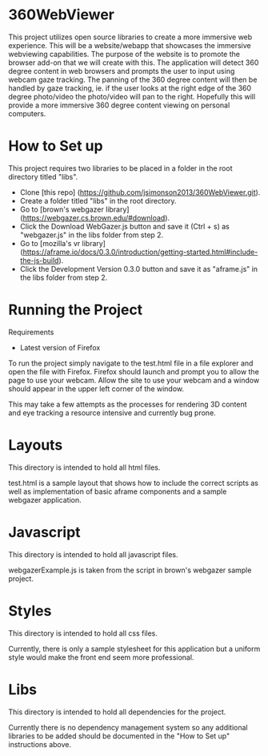 # 360WebViewer
This project utilizes open source libraries to create a more immersive web experience. This will be a website/webapp that showcases the immersive webviewing capabilities. The purpose of the website is to promote the browser add-on that we will create with this. The application will detect 360 degree content in web browsers and prompts the user to input using webcam gaze tracking. The panning of the 360 degree content will then be handled by gaze tracking, ie. if the user looks at the right edge of the 360 degree photo/video the photo/video will pan to the right. Hopefully this will provide a more immersive 360 degree content viewing on personal computers. 

# How to Set up
This project requires two libraries to be placed in a folder in the root
directory titled "libs".

* Clone [this repo] (https://github.com/jsimonson2013/360WebViewer.git).
* Create a folder titled "libs" in the root directory.
* Go to [brown's webgazer library] (https://webgazer.cs.brown.edu/#download).
* Click the Download WebGazer.js button and save it (Ctrl + s) as "webgazer.js"
in the libs folder from step 2.
* Go to [mozilla's vr library] (https://aframe.io/docs/0.3.0/introduction/getting-started.html#include-the-js-build).
* Click the Development Version 0.3.0 button and save it as "aframe.js" in the
libs folder from step 2.

# Running the Project
Requirements

* Latest version of Firefox

To run the project simply navigate to the test.html file in a file explorer and
open the file with Firefox. Firefox should launch and prompt you to allow the
page to use your webcam. Allow the site to use your webcam and a window should
appear in the upper left corner of the window.

This may take a few attempts as the processes for rendering 3D content and eye
tracking a resource intensive and currently bug prone. 

# Layouts
This directory is intended to hold all html files.

test.html is a sample layout that shows how to include the correct scripts as
well as implementation of basic aframe components and a sample webgazer
application.

# Javascript
This directory is intended to hold all javascript files.

webgazerExample.js is taken from the script in brown's webgazer sample project.

# Styles
This directory is intended to hold all css files.

Currently, there is only a sample stylesheet for this application but a uniform
style would make the front end seem more professional.

# Libs
This directory is intended to hold all dependencies for the project. 

Currently there is no dependency management system so any additional libraries to be added should be documented in the "How to Set up" instructions above.
